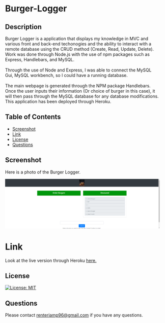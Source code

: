 # Burger-Logger

## **Description**
Burger Logger is a application that displays my knowledge in MVC and various front and back-end techonogies and the ability to interact with a remote database using the CRUD method (Create, Read, Update, Delete). Work was done through Node.js with the use of npm packages such as Express, Handlebars, and MySQL.
<br> <br>
Through the use of Node and Express, I was able to connect the MySQL Gui, MySQL workbench, so I could have a running database.
<br> <br>
The main webpage is generated through the NPM package Handlebars. Once the user inputs their information (Or choice of burger in this case), it will then pass through the MySQL database for any database modifications. This application has been deployed through Heroku. 

## Table of Contents

* [Screenshot](#screenshot)
* [Link](#link)
* [License](#license)
* [Questions](#questions)

## **Screenshot**

Here is a photo of the Burger Logger.

![Burger-Logger](public\assets\img\burger-app-node-handlebars.herokuapp.com_burgers.png)

# Link
Look at the live version through Heroku [here.](https://burger-app-node-handlebars.herokuapp.com/)


## **License**

[![License: MIT](https://img.shields.io/badge/License-MIT-yellow.svg)](https://opensource.org/licenses/MIT)


## **Questions**

Please contact <renteriamp96@gmail.com> if you have any questions.